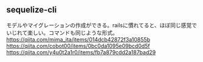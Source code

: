 ## sequelize-cli
モデルやマイグレーションの作成ができる。railsに慣れてると、ほぼ同じ感覚でいじれて楽しい。コマンドも同じような形式。
https://qiita.com/mima_ita/items/014dcb42872f3a10855b
https://qiita.com/cobot00/items/0bc0da1095e09bcd0d5f
https://qiita.com/y4u0t2a1r0/items/fb7a879cdd2a187bad29
